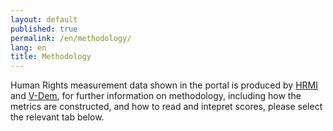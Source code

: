 ```yaml
---
layout: default
published: true
permalink: /en/methodology/
lang: en
title: Methodology
---
```


Human Rights measurement data shown in the portal is produced by [HRMI](https://humanrightsmeasurement.org) and [V-Dem](www.v-dem.net), for further information on methodology, including how the metrics are constructed, and how to read and intepret scores, please select the relevant tab below. 
